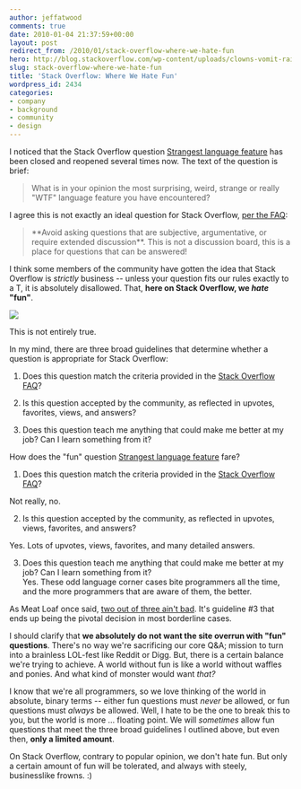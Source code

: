 ```yaml
---
author: jeffatwood
comments: true
date: 2010-01-04 21:37:59+00:00
layout: post
redirect_from: /2010/01/stack-overflow-where-we-hate-fun
hero: http://blog.stackoverflow.com/wp-content/uploads/clowns-vomit-rainbows.png
slug: stack-overflow-where-we-hate-fun
title: 'Stack Overflow: Where We Hate Fun'
wordpress_id: 2434
categories:
- company
- background
- community
- design
---
```



I noticed that the Stack Overflow question [Strangest language feature](http://stackoverflow.com/questions/1995113/strangest-language-feature) has been closed and reopened several times now. The text of the question is brief:





<blockquote>
What is in your opinion the most surprising, weird, strange or really "WTF" language feature you have encountered?
</blockquote>





I agree this is not exactly an ideal question for Stack Overflow, [per the FAQ](http://stackoverflow.com/faq):





<blockquote>
**Avoid asking questions that are subjective, argumentative, or require extended discussion**. This is not a discussion board, this is a place for questions that can be answered! 
</blockquote>





I think some members of the community have gotten the idea that Stack Overflow is _strictly_ business -- unless your question fits our rules exactly to a T, it is absolutely disallowed. That, **here on Stack Overflow, we _hate_ "fun"**.



[![](http://blog.stackoverflow.com/wp-content/uploads/clowns-vomit-rainbows.png)](http://www.threadless.com/submission/44125/The_Morning_After)



This is not entirely true.



In my mind, there are three broad guidelines that determine whether a question is appropriate for Stack Overflow:







  1. Does this question match the criteria provided in the [Stack Overflow FAQ](http://stackoverflow.com/faq)?

  2. Is this question accepted by the community, as reflected in upvotes, favorites, views, and answers?

  3. Does this question teach me anything that could make me better at my job? Can I learn something from it?




How does the "fun" question [Strangest language feature](http://stackoverflow.com/questions/1995113/strangest-language-feature) fare?







  1. Does this question match the criteria provided in the [Stack Overflow FAQ](http://stackoverflow.com/faq)?   

Not really, no.  


  2. Is this question accepted by the community, as reflected in upvotes, views, favorites, and answers?  

Yes. Lots of upvotes, views, favorites, and many detailed answers.  


  3. Does this question teach me anything that could make me better at my job? Can I learn something from it?  
Yes. These odd language corner cases bite programmers all the time, and the more programmers that are aware of them, the better.




As Meat Loaf once said, [two out of three ain't bad](http://www.youtube.com/results?search_query=two+out+of+three+ain't+bad). It's guideline #3 that ends up being the pivotal decision in most borderline cases.



I should clarify that **we absolutely do not want the site overrun with "fun" questions**. There's no way we're sacrificing our core Q&A; mission to turn into a brainless LOL-fest like Reddit or Digg. But, there is a certain balance we're trying to achieve. A world without fun is like a world without waffles and ponies. And what kind of monster would want _that?_



I know that we're all programmers, so we love thinking of the world in absolute, binary terms -- either fun questions must _never_ be allowed, or fun questions must _always_ be allowed. Well, I hate to be the one to break this to you, but the world is more … floating point. We will _sometimes_ allow fun questions that meet the three broad guidelines I outlined above, but even then, **only a limited amount**.



On Stack Overflow, contrary to popular opinion, we don't hate fun. But only a certain amount of fun will be tolerated, and always with steely, businesslike frowns. :)

